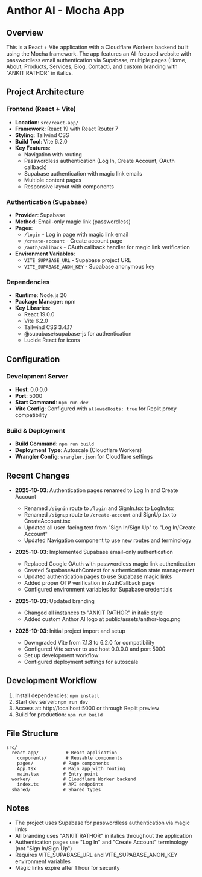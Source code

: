 # Anthor AI - Mocha App

## Overview
This is a React + Vite application with a Cloudflare Workers backend built using the Mocha framework. The app features an AI-focused website with passwordless email authentication via Supabase, multiple pages (Home, About, Products, Services, Blog, Contact), and custom branding with "ANKIT RATHOR" in italics.

## Project Architecture

### Frontend (React + Vite)
- **Location**: `src/react-app/`
- **Framework**: React 19 with React Router 7
- **Styling**: Tailwind CSS
- **Build Tool**: Vite 6.2.0
- **Key Features**:
  - Navigation with routing
  - Passwordless authentication (Log In, Create Account, OAuth callback)
  - Supabase authentication with magic link emails
  - Multiple content pages
  - Responsive layout with components

### Authentication (Supabase)
- **Provider**: Supabase
- **Method**: Email-only magic link (passwordless)
- **Pages**:
  - `/login` - Log in page with magic link email
  - `/create-account` - Create account page
  - `/auth/callback` - OAuth callback handler for magic link verification
- **Environment Variables**:
  - `VITE_SUPABASE_URL` - Supabase project URL
  - `VITE_SUPABASE_ANON_KEY` - Supabase anonymous key

### Dependencies
- **Runtime**: Node.js 20
- **Package Manager**: npm
- **Key Libraries**:
  - React 19.0.0
  - Vite 6.2.0
  - Tailwind CSS 3.4.17
  - @supabase/supabase-js for authentication
  - Lucide React for icons

## Configuration

### Development Server
- **Host**: 0.0.0.0
- **Port**: 5000
- **Start Command**: `npm run dev`
- **Vite Config**: Configured with `allowedHosts: true` for Replit proxy compatibility

### Build & Deployment
- **Build Command**: `npm run build`
- **Deployment Type**: Autoscale (Cloudflare Workers)
- **Wrangler Config**: `wrangler.json` for Cloudflare settings

## Recent Changes
- **2025-10-03**: Authentication pages renamed to Log In and Create Account
  - Renamed `/signin` route to `/login` and SignIn.tsx to LogIn.tsx
  - Renamed `/signup` route to `/create-account` and SignUp.tsx to CreateAccount.tsx
  - Updated all user-facing text from "Sign In/Sign Up" to "Log In/Create Account"
  - Updated Navigation component to use new routes and terminology
  
- **2025-10-03**: Implemented Supabase email-only authentication
  - Replaced Google OAuth with passwordless magic link authentication
  - Created SupabaseAuthContext for authentication state management
  - Updated authentication pages to use Supabase magic links
  - Added proper OTP verification in AuthCallback page
  - Configured environment variables for Supabase credentials
  
- **2025-10-03**: Updated branding
  - Changed all instances to "ANKIT RATHOR" in italic style
  - Added custom Anthor AI logo at public/assets/anthor-logo.png
  
- **2025-10-03**: Initial project import and setup
  - Downgraded Vite from 7.1.3 to 6.2.0 for compatibility
  - Configured Vite server to use host 0.0.0.0 and port 5000
  - Set up development workflow
  - Configured deployment settings for autoscale

## Development Workflow
1. Install dependencies: `npm install`
2. Start dev server: `npm run dev`
3. Access at: http://localhost:5000 or through Replit preview
4. Build for production: `npm run build`

## File Structure
```
src/
  react-app/          # React application
    components/       # Reusable components
    pages/           # Page components
    App.tsx          # Main app with routing
    main.tsx         # Entry point
  worker/            # Cloudflare Worker backend
    index.ts         # API endpoints
  shared/            # Shared types
```

## Notes
- The project uses Supabase for passwordless authentication via magic links
- All branding uses "ANKIT RATHOR" in italics throughout the application
- Authentication pages use "Log In" and "Create Account" terminology (not "Sign In/Sign Up")
- Requires VITE_SUPABASE_URL and VITE_SUPABASE_ANON_KEY environment variables
- Magic links expire after 1 hour for security
